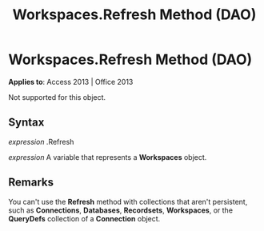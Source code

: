 ﻿---
title: Workspaces.Refresh Method (DAO)
TOCTitle: Refresh Method
ms:assetid: e22c8c45-c3e1-b587-a36e-d9fff3f39695
ms:mtpsurl: https://msdn.microsoft.com/en-us/library/Ff835687(v=office.15)
ms:contentKeyID: 48548275
ms.date: 09/18/2015
mtps_version: v=office.15
f1_keywords:
- dao360.chm1052977
f1_categories:
- Office.Version=v15
---

# Workspaces.Refresh Method (DAO)


**Applies to**: Access 2013 | Office 2013

Not supported for this object.

## Syntax

*expression* .Refresh

*expression* A variable that represents a **Workspaces** object.

## Remarks

You can't use the **Refresh** method with collections that aren't persistent, such as **Connections**, **Databases**, **Recordsets**, **Workspaces**, or the **QueryDefs** collection of a **Connection** object.

